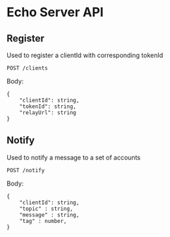 # Echo Server API

## Register

Used to register a clientId with corresponding tokenId

`POST /clients`

Body:

```jsonc
{
    "clientId": string,
    "tokenId": string,
    "relayUrl": string
}
```



## Notify

Used to notify a message to a set of accounts 

`POST /notify`

Body:

```jsonc
{
    "clientId": string,
    "topic" : string,
    "message" : string,
    "tag" : number, 
}
```
